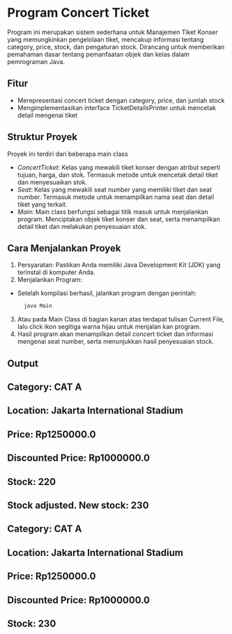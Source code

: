 #  Program Concert Ticket
Program ini merupakan sistem sederhana untuk Manajemen Tiket Konser yang memungkinkan pengelolaan tiket, mencakup informasi tentang category, price, stock, dan pengaturan stock. Dirancang untuk memberikan pemahaman dasar tentang pemanfaatan objek dan kelas dalam pemrograman Java.
## Fitur
- Merepresentasi concert ticket dengan category, price, dan jumlah stock 
- Mengimplementasikan interface TicketDetailsPrinter untuk mencetak detail mengenai tiket
## Struktur Proyek
Proyek ini terdiri dari beberapa main class

- *ConcertTicket*: Kelas yang mewakili tiket konser dengan atribut seperti tujuan, harga, dan stok. Termasuk metode untuk mencetak detail tiket dan menyesuaikan stok.
- *Seat*: Kelas yang mewakili seat number yang memiliki tiket dan seat number. Termasuk metode untuk menampilkan nama seat dan detail tiket yang terkait.
- *Main*: Main class berfungsi sebagai titik masuk untuk menjalankan program. Menciptakan objek tiket konser dan seat, serta menampilkan detail tiket dan melakukan penyesuaian stok.

## Cara Menjalankan Proyek
1. Persyaratan: Pastikan Anda memiliki Java Development Kit (JDK) yang terinstal di komputer Anda.
2. Menjalankan Program:
- Setelah kompilasi berhasil, jalankan program dengan perintah:
  ```bash
    java Main
    ```

3. Atau pada Main Class di bagian kanan atas terdapat tulisan Current File, lalu click ikon segitiga warna hijau untuk menjalan kan program.
4. Hasil program akan menampilkan detail concert ticket dan informasi mengenai seat number, serta menunjukkan hasil penyesuaian stock.

## Output 
## Category: CAT A
## Location: Jakarta International Stadium
## Price: Rp1250000.0
## Discounted Price: Rp1000000.0
## Stock: 220
## Stock adjusted. New stock: 230
## Category: CAT A
## Location: Jakarta International Stadium
## Price: Rp1250000.0
## Discounted Price: Rp1000000.0
## Stock: 230
